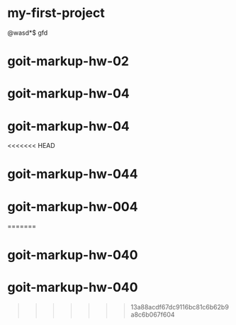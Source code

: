 # my-first-project

@wasd\*$
gfd
# goit-markup-hw-02
# goit-markup-hw-04
# goit-markup-hw-04
<<<<<<< HEAD
# goit-markup-hw-044
# goit-markup-hw-004
=======
# goit-markup-hw-040
# goit-markup-hw-040
>>>>>>> 13a88acdf67dc9116bc81c6b62b9a8c6b067f604
